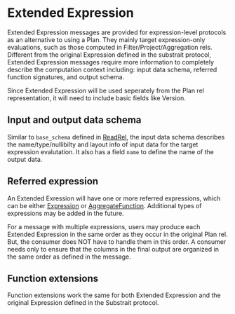 # Extended Expression

Extended Expression messages are provided for expression-level protocols as an alternative to using a Plan. They mainly target expression-only evaluations, such as those computed in Filter/Project/Aggregation rels. Different from the original Expression defined in the substrait protocol, Extended Expression messages require more information to completely describe the computation context including: input data schema, referred function signatures, and output schema. 

Since Extended Expression will be used seperately from the Plan rel representation, it will need to include basic fields like Version.

## Input and output data schema

Similar to `base_schema` defined in [ReadRel](https://github.com/substrait-io/substrait/blob/7f272f13f22cd5f5842baea42bcf7961e6251881/proto/substrait/algebra.proto#L58), the input data schema describes the name/type/nullibilty and layout info of input data for the target expression evalutation. It also has a field `name` to define the name of the output data.

## Referred expression

An Extended Exression will have one or more referred expressions, which can be either [Expression](https://github.com/substrait-io/substrait/blob/7f272f13f22cd5f5842baea42bcf7961e6251881/proto/substrait/algebra.proto) or [AggregateFunction](https://github.com/substrait-io/substrait/blob/7f272f13f22cd5f5842baea42bcf7961e6251881/proto/substrait/algebra.proto#L1170). Additional types of expressions may be added in the future.

For a message with multiple expressions, users may produce each Extended Expression in the same order as they occur in the original Plan rel. But, the consumer does NOT have to handle them in this order. A consumer needs only to ensure that the columns in the final output are organized in the same order as defined in the message.

## Function extensions

Function extensions work the same for both Extended Expression and the original Expression defined in the Substrait protocol.
